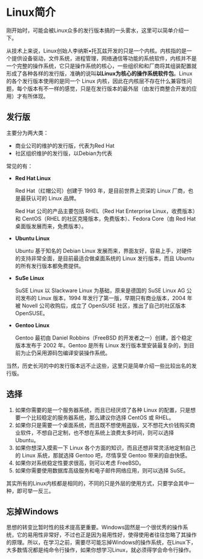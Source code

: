 # Linux简介



刚开始时，可能会被Linux众多的发行版本搞的一头雾水，这里可以简单介绍一下。

从技术上来说，Linux创始人李纳斯•托瓦兹开发的只是一个内核。内核指的是一个提供设备驱动，文件系统，进程管理，网络通信等功能的系统软件，内核并不是一个完整的操作系统，它只是操作系统的核心，一些组织和和厂商将其组装配置就形成了各种各样的发行版，准确的说叫**以Linux为核心的操作系统软件包**。Linux 的各个发行版本使用的是同一个 Linux 内核，因此在内核层不存在什么兼容性问题，每个版本有不一样的感觉，只是在发行版本的最外层（由发行商整合开发的应用）才有所体现。





## 发行版

主要分为两大类：

- 商业公司的维护的发行版，代表为Red Hat
- 社区组织维护的发行版，以Debian为代表



常见的有：

- **Red Hat Linux**

    Red Hat（红帽公司）创建于 1993 年，是目前世界上资深的 Linux 厂商，也是最获认可的 Linux 品牌。

    Red Hat 公司的产品主要包括 RHEL（Red Hat Enterprise Linux，收费版本）和 CentOS（RHEL 的社区克隆版本，免费版本）、Fedora Core（由 Red Hat 桌面版发展而来，免费版本）。

- **Ubuntu Linux**

    Ubuntu 基于知名的 Debian Linux 发展而来，界面友好，容易上手，对硬件的支持非常全面，是目前最适合做桌面系统的 Linux 发行版本，而且 Ubuntu 的所有发行版本都免费提供。

- **SuSe Linux**

    SuSE Linux 以 Slackware Linux 为基础，原来是德国的 SuSE Linux AG 公司发布的 Linux 版本，1994 年发行了第一版，早期只有商业版本，2004 年被 Novell 公司收购后，成立了 OpenSUSE 社区，推出了自己的社区版本 OpenSUSE。

- **Gentoo Linux**

    Gentoo 最初由 Daniel Robbins（FreeBSD 的开发者之一）创建，首个稳定版本发布于 2002 年。Gentoo 是所有 Linux 发行版本里安装最复杂的，到目前为止仍采用源码包编译安装操作系统。



当然，历史长河的中的发行版本远不止这些，这里只是简单介绍一些比较出名的发行版。



## 选择

1. 如果你需要的是一个服务器系统，而且已经厌烦了各种 Linux 的配置，只是想要一个比较稳定的服务器系统，那么建议你选择 CentOS 或 RHEL。
2. 如果你只是需要一个桌面系统，而且既不想使用盗版，又不想花大价钱购买商业软件，不想自己定制，也不想在系统上浪费太多时间，则可以选择 Ubuntu。
3. 如果你想深入摸索一下 Linux 各个方面的知识，而且还想非常灵活地定制自己的 Linux 系统，那就选择 Gentoo 吧，尽情享受 Gentoo 带来的自由快感。
4. 如果你对系统稳定性要求很高，则可以考虑 FreeBSD。
5. 如果你需要使用数据库高级服务和电子邮件网络应用，则可以选择 SuSE。



其实所有的Linux内核都是相同的，不同的只是外层的使用方式，只要学会其中一种，即可举一反三。



## 忘掉Windows

思想的转变比暂时性的技术提高更重要。Windows固然是一个很优秀的操作系统，它的易用性非常好，不过也正是因为易用性好，使得使用者往往忽略了其操作的原理。所以，在学习之前，需要尽可能忘掉Windows的操作系统，在Linux下，大多数情况都是纯命令行操作，如果你想学习Linux，就必须得学会命令行操作。